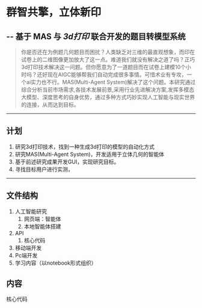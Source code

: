 # 群智共擎，立体新印
## -- 基于 MAS 与 *3d打印* 联合开发的题目转模型系统

>你是否还在为例题几何题目而困扰？人类缺乏对三维的最直观想象，而印在试卷上的二维图像更加放大了这一点。难道我们就没有解决之道了吗？正巧3d打印技术解决这一问题。但你愿意为了一道题目而在试卷上建模10个小时吗？还好现在AIGC能够帮我们自动完成很多事情。可惜术业有专攻，一个ai实力也不行。MAS(Multi-Agent System)解决了这个问题。本研究通过综合分析当前市场需求,各技术发展前景,采用行业先进解决方案,发挥多模态大模型、深度思考的自身优势，通过多种方式巧妙实现人工智能与现实世界的连接，从而达到目标。

---

## 计划
 
 1. 研究3d打印技术，找到一种生成3d打印的模型的自动化方式
 1. 研究MAS(Multi-Agent System)，开发适用于立体几何的智能体
 1. 基于前述研究成果开发GUI，实现研究目标。
 1. 寻找目标用户进行实测，

 ---

 ## 文件结构
 1. 人工智能研究
    1.  网页端：智能体
    1.  本地智能体搭建
 1. API
    1. 核心代码
 1. 移动端开发
 1. Pc端开发
 1. 学习内容（以notebook形式组织）


 ## 内容

 核心代码

 
